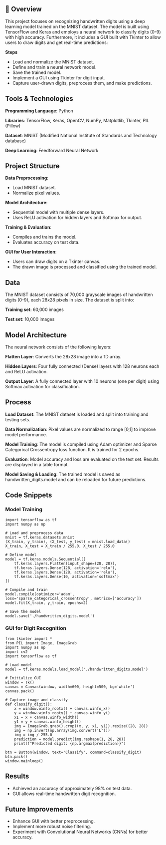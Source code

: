 ## 📓 Overview

This project focuses on recognizing handwritten digits using a deep learning model trained on the MNIST dataset. The model is built using TensorFlow and Keras and employs a neural network to classify digits (0-9) with high accuracy. Furthermore, it includes a GUI built with Tkinter to allow users to draw digits and get real-time predictions:

**Steps**
- Load and normalize the MNIST dataset.
- Define and train a neural network model.
- Save the trained model.
- Implement a GUI using Tkinter for digit input.
- Capture user-drawn digits, preprocess them, and make predictions.


## Tools & Technologies

**Programming Language**: Python

**Libraries**: TensorFlow, Keras, OpenCV, NumPy, Matplotlib, Tkinter, PIL (Pillow)

**Dataset**: MNIST (Modified National Institute of Standards and Technology database)

**Deep Learning**: Feedforward Neural Network

## Project Structure

**Data Preprocessing**:

- Load MNIST dataset.
- Normalize pixel values.

**Model Architecture**:

- Sequential model with multiple dense layers.
- Uses ReLU activation for hidden layers and Softmax for output.

**Training & Evaluation**:

- Compiles and trains the model.
- Evaluates accuracy on test data.

**GUI for User Interaction**:

- Users can draw digits on a Tkinter canvas.
- The drawn image is processed and classified using the trained model.



## Data

The MNIST dataset consists of 70,000 grayscale images of handwritten digits (0-9), each 28x28 pixels in size. The dataset is split into:

**Training set**: 60,000 images

**Test set**: 10,000 images

## Model Architecture

The neural network consists of the following layers:

**Flatten Layer**: Converts the 28x28 image into a 1D array.

**Hidden Layers**: Four fully connected (Dense) layers with 128 neurons each and ReLU activation.

**Output Layer**: A fully connected layer with 10 neurons (one per digit) using Softmax activation for classification.

## Process

**Load Dataset**: The MNIST dataset is loaded and split into training and testing sets.

**Data Normalization**: Pixel values are normalized to range [0,1] to improve model performance.

**Model Training**: The model is compiled using Adam optimizer and Sparse Categorical Crossentropy loss function.
It is trained for 2 epochs.

**Evaluation**: Model accuracy and loss are evaluated on the test set.
Results are displayed in a table format.

**Model Saving & Loading**: The trained model is saved as handwritten_digits.model and can be reloaded for future predictions.

## Code Snippets

### Model Training
```
import tensorflow as tf
import numpy as np

# Load and preprocess data
mnist = tf.keras.datasets.mnist
(X_train, y_train), (X_test, y_test) = mnist.load_data()
X_train, X_test = X_train / 255.0, X_test / 255.0

# Define model
model = tf.keras.models.Sequential([
    tf.keras.layers.Flatten(input_shape=(28, 28)),
    tf.keras.layers.Dense(128, activation='relu'),
    tf.keras.layers.Dense(128, activation='relu'),
    tf.keras.layers.Dense(10, activation='softmax')
])

# Compile and train
model.compile(optimizer='adam', loss='sparse_categorical_crossentropy', metrics=['accuracy'])
model.fit(X_train, y_train, epochs=2)

# Save the model
model.save('./handwritten_digits.model')
```
### GUI for Digit Recognition
```
from tkinter import *
from PIL import Image, ImageGrab
import numpy as np
import cv2
import tensorflow as tf

# Load model
model = tf.keras.models.load_model('./handwritten_digits.model')

# Initialize GUI
window = Tk()
canvas = Canvas(window, width=600, height=500, bg='white')
canvas.pack()

# Capture image and classify
def classify_digit():
    x = window.winfo_rootx() + canvas.winfo_x()
    y = window.winfo_rooty() + canvas.winfo_y()
    x1 = x + canvas.winfo_width()
    y1 = y + canvas.winfo_height()
    img = ImageGrab.grab().crop((x, y, x1, y1)).resize((28, 28))
    img = np.invert(np.array(img.convert('L')))
    img = img / 255.0
    prediction = model.predict(img.reshape(1, 28, 28))
    print(f"Predicted digit: {np.argmax(prediction)}")

btn = Button(window, text='Classify', command=classify_digit)
btn.pack()
window.mainloop()
```
## Results

- Achieved an accuracy of approximately 98% on test data.
- GUI allows real-time handwritten digit recognition.

## Future Improvements

- Enhance GUI with better preprocessing.
- Implement more robust noise filtering.
- Experiment with Convolutional Neural Networks (CNNs) for better accuracy.
